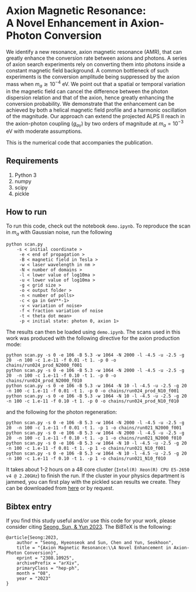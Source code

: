 # Axion Magnetic Resonance: <br/> A Novel Enhancement in Axion-Photon Conversion

We identify a new resonance, axion magnetic resonance (AMR), that can greatly enhance the conversion rate between axions and photons.  A series of axion search experiments rely on converting them into photons inside a constant magnetic field background. A common bottleneck of such experiments is the conversion amplitude being suppressed by the axion mass when $m_a \gtrsim 10^{-4}$ eV.  We point out that a spatial or temporal variation in the magnetic field can cancel the difference between the photon dispersion relation and that of the axion, hence greatly enhancing the conversion probability. We demonstrate that the enhancement can be achieved by both a helical magnetic field profile and a harmonic oscillation of the magnitude. Our approach can extend the projected ALPS II reach in the axion-photon coupling ($g_{a\gamma}$) by two orders of magnitude at $m_a = 10^{-3}\;\mathrm{eV}$ with moderate assumptions.

This is the numerical code that accompanies the publication. 


Requirements
-----------------------------------------

1. Python 3
2. numpy
3. scipy
4. pickle



How to run
-----------------------------------------

To run this code, check out the notebook `demo.ipynb`. To reproduce the scan in $m_a$ with Gaussian noise, run the following

	python scan.py
		-s < initial coordinate >
		 -e < end of propagation >
		 -B < magnetic field in Tesla >
		 -w < laser wavelength in nm >
		 -N < number of domains >
		 -l < lower value of log10ma >
		 -u < lower value of log10ma >
		 -g < grid size >
		 -o < output folder >
		 -n < number of polls>
		 -c < ga in GeV**-1>
		 -v < variation of noise>
		 -f < fraction variation of noise
		 -t < theta dot mean>
		 -p < initial state: photon 0, axion 1>

The results can then be loaded using `demo.ipynb`. The scans used in this work was produced with the following directive for the axion production mode:

    python scan.py -s 0 -e 106 -B 5.3 -w 1064 -N 2000 -l -4.5 -u -2.5 -g 20  -n 100 -c 1.e-11 -f 0.01 -t 1. -p 0 -o chains/run024_prod_N2000_f001
	python scan.py -s 0 -e 106 -B 5.3 -w 1064 -N 2000 -l -4.5 -u -2.5 -g 20  -n 100 -c 1.e-11 -f 0.10 -t 1. -p 0 -o chains/run024_prod_N2000_f010
	python scan.py -s 0 -e 106 -B 5.3 -w 1064 -N 10 -l -4.5 -u -2.5 -g 20  -n 100 -c 1.e-11 -f 0.01 -t 1. -p 0 -o chains/run024_prod_N10_f001
	python scan.py -s 0 -e 106 -B 5.3 -w 1064 -N 10 -l -4.5 -u -2.5 -g 20  -n 100 -c 1.e-11 -f 0.10 -t 1. -p 0 -o chains/run024_prod_N10_f010

and the following for the photon regeneration:

    python scan.py -s 0 -e 106 -B 5.3 -w 1064 -N 2000 -l -4.5 -u -2.5 -g 20  -n 100 -c 1.e-11 -f 0.01 -t 1. -p 1 -o chains/run021_N2000_f001
	python scan.py -s 0 -e 106 -B 5.3 -w 1064 -N 2000 -l -4.5 -u -2.5 -g 20  -n 100 -c 1.e-11 -f 0.10 -t 1. -p 1 -o chains/run021_N2000_f010
	python scan.py -s 0 -e 106 -B 5.3 -w 1064 -N 10 -l -4.5 -u -2.5 -g 20  -n 100 -c 1.e-11 -f 0.01 -t 1. -p 1 -o chains/run021_N10_f001
	python scan.py -s 0 -e 106 -B 5.3 -w 1064 -N 10 -l -4.5 -u -2.5 -g 20  -n 100 -c 1.e-11 -f 0.10 -t 1. -p 1 -o chains/run021_N10_f010

It takes about 1-2 hours on a 48 core cluster (`Intel(R) Xeon(R) CPU E5-2650 v4 @ 2.20GHz`) to finish the run. If the cluster in your physics department is jammed, you can first play with the pickled scan results we create. They can be downloaded from [here](https://cloud.cosmicdiscord.net/s/AEsKSkW2NPfwYxf) or by request. 


Bibtex entry
-----------------------------------------

If you find this study useful and/or use this code for your work, please consider citing [Seong, Sun, & Yun 2023](https://arxiv.org/abs/2308.10925). The BiBTeX is the following:

	@article{Seong:2023,
	    author = "Seong, Hyeonseok and Sun, Chen and Yun, Seokhoon",
	    title = "{Axion Magnetic Resonance:\\A Novel Enhancement in Axion-Photon Conversion}",
	    eprint = "2308.10925",
	    archivePrefix = "arXiv",
	    primaryClass = "hep-ph",
	    month = "08",
	    year = "2023"
	}

